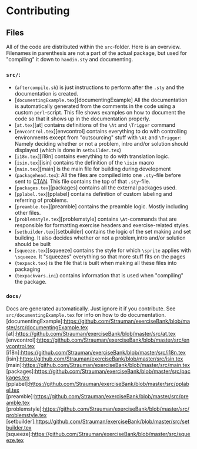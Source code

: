 # Contributing
## Files
All of the code are distributed within the `src`-folder. Here is an overview. Filenames in parenthesis are not a part of the actual package, but used for "compiling" it down to `handin.sty` and documenting.
### `src/`:
- (`aftercompile.sh`) is just instructions to perform after the `.sty` and the documentation is created.
- [`documentingExample.tex`][documentingExample] All the documentation is automatically generated from the comments in the code using a custom `perl`-script. This file shows examples on how to document the code so that it shows up in the documentation properly.
- [`at.tex`][at] contains definitions of the `\At` and `\Trigger` command
- [`envcontrol.tex`][envcontrol] contains everything to do with controlling environments except from "outsourcing" stuff with `\At` and `\Trigger`: Namely deciding whether or not a problem, intro and/or solution should displayed (which is done in `setbuilder.tex`)
- [`i18n.tex`][i18n] contains everything to do with translation logic.
- [`isin.tex`][isin] contains the definition of the `\isin` macro
- [`main.tex`][main] is the main file for building during development
- (`packagehead.tex`): All the files are compiled into one `.sty`-file before sent to [CTAN](http://ctan.org). This file contains the top of that `.sty`-file.
- [`packages.tex`][packages] contains all the external packages used.
- [`pplabel.tex`][pplabel]  contains definition of custom labeling and referring of problems.
- [`preamble.tex`][preamble] contains the preamble logic. Mostly including other files.
- [`problemstyle.tex`][problemstyle]  contains `\At`-commands that are responsible for formatting exercise headers and exercise-related styles.
- [`setbuilder.tex`][setbuilder] contains the logic of the set making and set building. It also decides whether or not a problem,intro and/or solution should be built
- [`squeeze.tex`][squeeze] contains the style for which `\sprite` applies with `\squeeze`. It "squeezes" everything so that more stuff fits on the pages
- (`texpack.tex`) is the file that is built when making all these files into packaging
- (`texpackvars.ini`) contains information that is used when "compiling" the package.
### `docs/`
Docs are generated automatically. Just ignore it if you contribute. See `src/documentingExample.tex` for info on how to do documentation.
[documentingExample]:https://github.com/Strauman/exerciseBank/blob/master/src/documentingExample.tex
[at]:https://github.com/Strauman/exerciseBank/blob/master/src/at.tex
[envcontrol]:https://github.com/Strauman/exerciseBank/blob/master/src/envcontrol.tex
[i18n]:https://github.com/Strauman/exerciseBank/blob/master/src/i18n.tex
[isin]:https://github.com/Strauman/exerciseBank/blob/master/src/isin.tex
[main]:https://github.com/Strauman/exerciseBank/blob/master/src/main.tex
[packages]:https://github.com/Strauman/exerciseBank/blob/master/src/packages.tex
[pplabel]:https://github.com/Strauman/exerciseBank/blob/master/src/pplabel.tex
[preamble]:https://github.com/Strauman/exerciseBank/blob/master/src/preamble.tex
[problemstyle]:https://github.com/Strauman/exerciseBank/blob/master/src/problemstyle.tex
[setbuilder]:https://github.com/Strauman/exerciseBank/blob/master/src/setbuilder.tex
[squeeze]:https://github.com/Strauman/exerciseBank/blob/master/src/squeeze.tex
